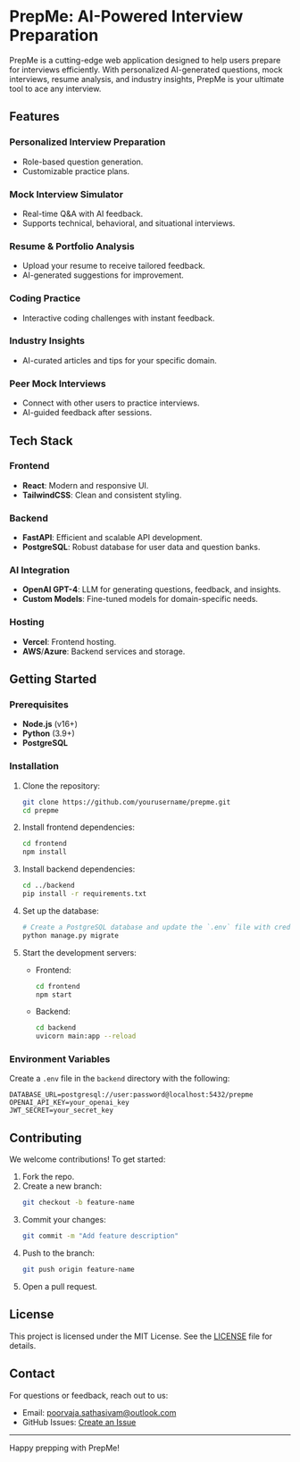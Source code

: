 # PrepMe: AI-Powered Interview Preparation

PrepMe is a cutting-edge web application designed to help users prepare for interviews efficiently. With personalized AI-generated questions, mock interviews, resume analysis, and industry insights, PrepMe is your ultimate tool to ace any interview.

## Features

### Personalized Interview Preparation
- Role-based question generation.
- Customizable practice plans.

### Mock Interview Simulator
- Real-time Q&A with AI feedback.
- Supports technical, behavioral, and situational interviews.

### Resume & Portfolio Analysis
- Upload your resume to receive tailored feedback.
- AI-generated suggestions for improvement.

### Coding Practice
- Interactive coding challenges with instant feedback.

### Industry Insights
- AI-curated articles and tips for your specific domain.

### Peer Mock Interviews
- Connect with other users to practice interviews.
- AI-guided feedback after sessions.

## Tech Stack

### Frontend
- **React**: Modern and responsive UI.
- **TailwindCSS**: Clean and consistent styling.

### Backend
- **FastAPI**: Efficient and scalable API development.
- **PostgreSQL**: Robust database for user data and question banks.

### AI Integration
- **OpenAI GPT-4**: LLM for generating questions, feedback, and insights.
- **Custom Models**: Fine-tuned models for domain-specific needs.

### Hosting
- **Vercel**: Frontend hosting.
- **AWS**/**Azure**: Backend services and storage.

## Getting Started

### Prerequisites
- **Node.js** (v16+)
- **Python** (3.9+)
- **PostgreSQL**

### Installation

1. Clone the repository:
   ```bash
   git clone https://github.com/yourusername/prepme.git
   cd prepme
   ```

2. Install frontend dependencies:
   ```bash
   cd frontend
   npm install
   ```

3. Install backend dependencies:
   ```bash
   cd ../backend
   pip install -r requirements.txt
   ```

4. Set up the database:
   ```bash
   # Create a PostgreSQL database and update the `.env` file with credentials.
   python manage.py migrate
   ```

5. Start the development servers:
   - Frontend:
     ```bash
     cd frontend
     npm start
     ```
   - Backend:
     ```bash
     cd backend
     uvicorn main:app --reload
     ```

### Environment Variables
Create a `.env` file in the `backend` directory with the following:

```env
DATABASE_URL=postgresql://user:password@localhost:5432/prepme
OPENAI_API_KEY=your_openai_key
JWT_SECRET=your_secret_key
```

<!-- ## Usage
- Visit `http://localhost:3000` to access the frontend.
- API endpoints are available at `http://localhost:8000`. -->

## Contributing
We welcome contributions! To get started:

1. Fork the repo.
2. Create a new branch:
   ```bash
   git checkout -b feature-name
   ```
3. Commit your changes:
   ```bash
   git commit -m "Add feature description"
   ```
4. Push to the branch:
   ```bash
   git push origin feature-name
   ```
5. Open a pull request.

## License
This project is licensed under the MIT License. See the [LICENSE](LICENSE) file for details.

## Contact
For questions or feedback, reach out to us:
- Email: poorvaja.sathasivam@outlook.com
- GitHub Issues: [Create an Issue](https://github.com/yourusername/prepme/issues)

---

Happy prepping with PrepMe!


